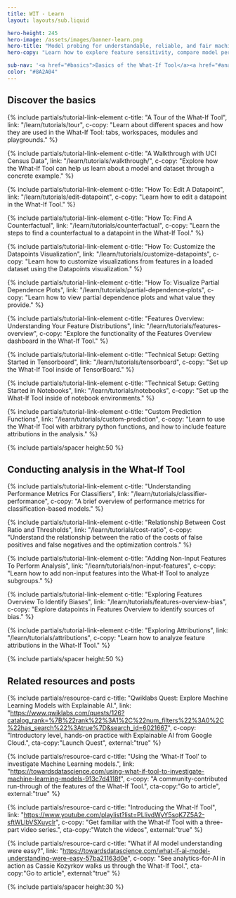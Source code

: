 ```yaml
---
title: WIT - Learn
layout: layouts/sub.liquid

hero-height: 245
hero-image: /assets/images/banner-learn.png
hero-title: "Model probing for understandable, reliable, and fair machine learning"
hero-copy: "Learn how to explore feature sensitivity, compare model performance, and stress-test hypotheticals. "

sub-nav: '<a href="#basics">Basics of the What-If Tool</a><a href="#analysis">Conducting analysis</a><a href="#resources">Related resources & posts</a>'
color: "#8A2A04"
---
```


<div class="mdl-cell--8-col mdl-cell--8-col-tablet mdl-cell--4-col-phone">

<a name="basics"></a>

## Discover the basics

{% include partials/tutorial-link-element c-title: "A Tour of the What-If Tool", link: "/learn/tutorials/tour",
c-copy: "Learn about different spaces and how they are used in the What-If Tool: tabs, workspaces, modules and playgrounds." %}

{% include partials/tutorial-link-element c-title: "A Walkthrough with UCI Census Data", link: "/learn/tutorials/walkthrough/",
c-copy: "Explore how the What-If Tool can help us learn about a model and dataset through a concrete example." %}

{% include partials/tutorial-link-element c-title: "How To: Edit A Datapoint", link: "/learn/tutorials/edit-datapoint",
c-copy: "Learn how to edit a datapoint in the What-If Tool." %}

{% include partials/tutorial-link-element c-title: "How To: Find A Counterfactual", link: "/learn/tutorials/counterfactual",
c-copy: "Learn the steps to find a counterfactual to a datapoint in the What-If Tool." %}

{% include partials/tutorial-link-element c-title: "How To: Customize the Datapoints Visualization", link: "/learn/tutorials/customize-datapoints",
c-copy: "Learn how to customize visualizations from features in a loaded dataset using the Datapoints visualization." %}

{% include partials/tutorial-link-element c-title: "How To: Visualize Partial Dependence Plots", link: "/learn/tutorials/partial-dependence-plots",
c-copy: "Learn how to view partial dependence plots and what value they provide." %}

{% include partials/tutorial-link-element c-title: "Features Overview: Understanding Your Feature Distributions", link: "/learn/tutorials/features-overview",
c-copy: "Explore the functionality of the Features Overview dashboard in the What-If Tool." %}

{% include partials/tutorial-link-element c-title: "Technical Setup: Getting Started in Tensorboard", link: "/learn/tutorials/tensorboard",
c-copy: "Set up the What-If Tool inside of TensorBoard." %}

{% include partials/tutorial-link-element c-title: "Technical Setup: Getting Started in Notebooks", link: "/learn/tutorials/notebooks",
c-copy: "Set up the What-If Tool inside of notebook environments." %}

{% include partials/tutorial-link-element c-title: "Custom Prediction Functions", link: "/learn/tutorials/custom-prediction",
c-copy: "Learn to use the What-If Tool with arbitrary python functions, and how to include feature attributions in the analysis." %}

{% include partials/spacer height:50 %}

<a name="analysis"></a>

## Conducting analysis in the What-If Tool

{% include partials/tutorial-link-element c-title: "Understanding Performance Metrics For Classifiers", link: "/learn/tutorials/classifier-performance",
c-copy: "A brief overview of performance metrics for classification-based models." %}

{% include partials/tutorial-link-element c-title: "Relationship Between Cost Ratio and Thresholds", link: "/learn/tutorials/cost-ratio",
c-copy: "Understand the relationship between the ratio of the costs of false positives and false negatives and the optimization controls." %}

{% include partials/tutorial-link-element c-title: "Adding Non-Input Features To Perform Analysis", link: "/learn/tutorials/non-input-features",
c-copy: "Learn how to add non-input features into the What-If Tool to analyze subgroups." %}

{% include partials/tutorial-link-element c-title: "Exploring Features Overview To Identify Biases", link: "/learn/tutorials/features-overview-bias",
c-copy: "Explore datapoints in Features Overview to identify sources of bias." %}

{% include partials/tutorial-link-element c-title: "Exploring Attributions", link: "/learn/tutorials/attributions",
c-copy: "Learn how to analyze feature attributions in the What-If Tool." %}

{% include partials/spacer height:50 %}

<a name="resources"></a>

## Related resources and posts

  <div class="mdl-grid no-padding">

  {% include partials/resource-card c-title: "Qwiklabs Quest: Explore Machine Learning Models with Explainable AI.", link: "https://www.qwiklabs.com/quests/126?catalog_rank=%7B%22rank%22%3A1%2C%22num_filters%22%3A0%2C%22has_search%22%3Atrue%7D&search_id=6021667", c-copy: "Introductory level, hands-on practice with Explainable AI from Google Cloud.", cta-copy:"Launch Quest", external:"true" %}

  {% include partials/resource-card c-title: "Using the ‘What-If Tool’ to investigate Machine Learning models.", link: "https://towardsdatascience.com/using-what-if-tool-to-investigate-machine-learning-models-913c7d4118f", c-copy: "A community-contributed run-through of the features of the What-If Tool.", cta-copy:"Go to article", external:"true" %}

  {% include partials/resource-card c-title: "Introducing the What-If Tool", link: "https://www.youtube.com/playlist?list=PLIivdWyY5sqK7Z5A2-sftWLlbVSXuyclr", c-copy: "Get familiar with the What-If Tool with a three-part video series.", cta-copy:"Watch the videos", external:"true" %}

  {% include partials/resource-card c-title: "What if AI model understanding were easy?", link: "https://towardsdatascience.com/what-if-ai-model-understanding-were-easy-57ba21163d0e", c-copy: "See analytics-for-AI in action as Cassie Kozyrkov walks us through the What-If Tool.", cta-copy:"Go to article", external:"true" %}

  </div>

  {% include partials/spacer height:30 %}

</div>